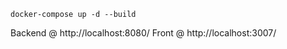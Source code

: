 
```docker-compose up -d --build```

Backend @ http://localhost:8080/
Front @ http://localhost:3007/
